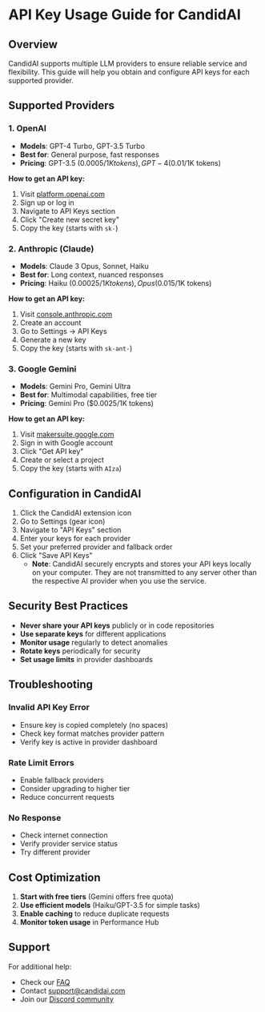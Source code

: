 # API Key Usage Guide for CandidAI

## Overview

CandidAI supports multiple LLM providers to ensure reliable service and flexibility. This guide will help you obtain and configure API keys for each supported provider.

## Supported Providers

### 1. OpenAI
- **Models**: GPT-4 Turbo, GPT-3.5 Turbo
- **Best for**: General purpose, fast responses
- **Pricing**: GPT-3.5 ($0.0005/1K tokens), GPT-4 ($0.01/1K tokens)

**How to get an API key:**
1. Visit [platform.openai.com](https://platform.openai.com)
2. Sign up or log in
3. Navigate to API Keys section
4. Click "Create new secret key"
5. Copy the key (starts with `sk-`)

### 2. Anthropic (Claude)
- **Models**: Claude 3 Opus, Sonnet, Haiku
- **Best for**: Long context, nuanced responses
- **Pricing**: Haiku ($0.00025/1K tokens), Opus ($0.015/1K tokens)

**How to get an API key:**
1. Visit [console.anthropic.com](https://console.anthropic.com)
2. Create an account
3. Go to Settings → API Keys
4. Generate a new key
5. Copy the key (starts with `sk-ant-`)

### 3. Google Gemini
- **Models**: Gemini Pro, Gemini Ultra
- **Best for**: Multimodal capabilities, free tier
- **Pricing**: Gemini Pro ($0.0025/1K tokens)

**How to get an API key:**
1. Visit [makersuite.google.com](https://makersuite.google.com)
2. Sign in with Google account
3. Click "Get API key"
4. Create or select a project
5. Copy the key (starts with `AIza`)

## Configuration in CandidAI

1. Click the CandidAI extension icon
2. Go to Settings (gear icon)
3. Navigate to "API Keys" section
4. Enter your keys for each provider
5. Set your preferred provider and fallback order
6. Click "Save API Keys"
   - **Note**: CandidAI securely encrypts and stores your API keys locally on your computer. They are not transmitted to any server other than the respective AI provider when you use the service.

## Security Best Practices

- **Never share your API keys** publicly or in code repositories
- **Use separate keys** for different applications
- **Monitor usage** regularly to detect anomalies
- **Rotate keys** periodically for security
- **Set usage limits** in provider dashboards

## Troubleshooting

### Invalid API Key Error
- Ensure key is copied completely (no spaces)
- Check key format matches provider pattern
- Verify key is active in provider dashboard

### Rate Limit Errors
- Enable fallback providers
- Consider upgrading to higher tier
- Reduce concurrent requests

### No Response
- Check internet connection
- Verify provider service status
- Try different provider

## Cost Optimization

1. **Start with free tiers** (Gemini offers free quota)
2. **Use efficient models** (Haiku/GPT-3.5 for simple tasks)
3. **Enable caching** to reduce duplicate requests
4. **Monitor token usage** in Performance Hub

## Support

For additional help:
- Check our [FAQ](https://candidai.com/faq)
- Contact support@candidai.com
- Join our [Discord community](https://discord.gg/candidai)
